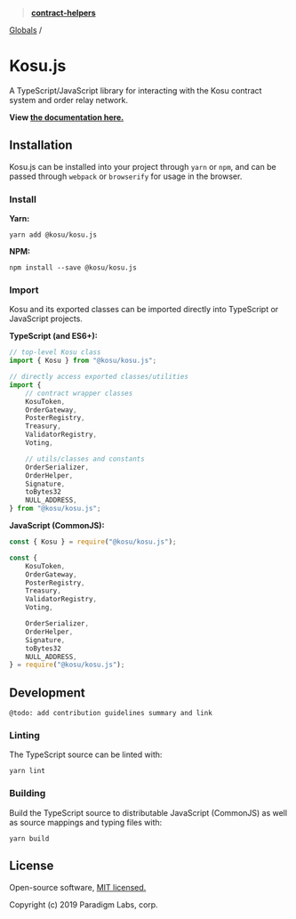 > **[contract-helpers](README.md)**

[Globals](globals.md) /

# Kosu.js

A TypeScript/JavaScript library for interacting with the Kosu contract system and order relay network.

**View [the documentation here.](https://github.com/ParadigmFoundation/kosu-monorepo/blob/master/packages/kosu.js/docs/)**

## Installation

Kosu.js can be installed into your project through `yarn` or `npm`, and can be passed through `webpack` or `browserify` for usage in the browser.

### Install

**Yarn:**

```
yarn add @kosu/kosu.js
```

**NPM:**

```
npm install --save @kosu/kosu.js
```

### Import

Kosu and its exported classes can be imported directly into TypeScript or JavaScript projects.

**TypeScript (and ES6+):**

```typescript
// top-level Kosu class
import { Kosu } from "@kosu/kosu.js";

// directly access exported classes/utilities
import {
    // contract wrapper classes
    KosuToken,
    OrderGateway,
    PosterRegistry,
    Treasury,
    ValidatorRegistry,
    Voting,

    // utils/classes and constants
    OrderSerializer,
    OrderHelper,
    Signature,
    toBytes32
    NULL_ADDRESS,
} from "@kosu/kosu.js";
```

**JavaScript (CommonJS):**

```javascript
const { Kosu } = require("@kosu/kosu.js");

const {
    KosuToken,
    OrderGateway,
    PosterRegistry,
    Treasury,
    ValidatorRegistry,
    Voting,

    OrderSerializer,
    OrderHelper,
    Signature,
    toBytes32
    NULL_ADDRESS,
} = require("@kosu/kosu.js");
```

## Development

```
@todo: add contribution guidelines summary and link
```

### Linting

The TypeScript source can be linted with:

```
yarn lint
```

### Building

Build the TypeScript source to distributable JavaScript (CommonJS) as well as source mappings and typing files with:

```
yarn build
```

## License

Open-source software, [MIT licensed.](https://github.com/ParadigmFoundation/kosu-monorepo/blob/master/LICENSE)

Copyright (c) 2019 Paradigm Labs, corp.
